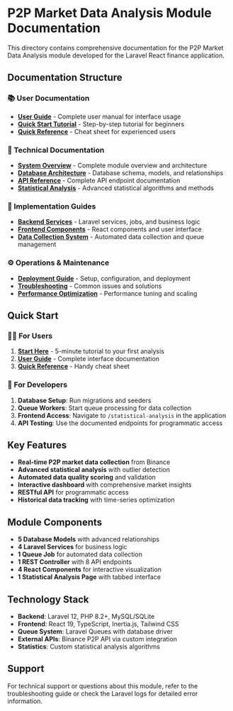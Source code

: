 # P2P Market Data Analysis Module Documentation

This directory contains comprehensive documentation for the P2P Market Data Analysis module developed for the Laravel React finance application.

## Documentation Structure

### 📚 User Documentation
- **[User Guide](user-guide.md)** - Complete user manual for interface usage
- **[Quick Start Tutorial](quick-start-tutorial.md)** - Step-by-step tutorial for beginners
- **[Quick Reference](quick-reference.md)** - Cheat sheet for experienced users

### 🔧 Technical Documentation
- **[System Overview](01-system-overview.md)** - Complete module overview and architecture
- **[Database Architecture](02-database-architecture.md)** - Database schema, models, and relationships
- **[API Reference](03-api-reference.md)** - Complete API endpoint documentation
- **[Statistical Analysis](04-statistical-analysis.md)** - Advanced statistical algorithms and methods

### 🚀 Implementation Guides  
- **[Backend Services](05-backend-services.md)** - Laravel services, jobs, and business logic
- **[Frontend Components](06-frontend-components.md)** - React components and user interface
- **[Data Collection System](07-data-collection.md)** - Automated data collection and queue management

### ⚙️ Operations & Maintenance
- **[Deployment Guide](08-deployment.md)** - Setup, configuration, and deployment
- **[Troubleshooting](09-troubleshooting.md)** - Common issues and solutions
- **[Performance Optimization](10-performance.md)** - Performance tuning and scaling

## Quick Start

### 👨‍💻 For Users
1. **[Start Here](quick-start-tutorial.md)** - 5-minute tutorial to your first analysis
2. **[User Guide](user-guide.md)** - Complete interface documentation
3. **[Quick Reference](quick-reference.md)** - Handy cheat sheet

### 🔧 For Developers
1. **Database Setup**: Run migrations and seeders
2. **Queue Workers**: Start queue processing for data collection
3. **Frontend Access**: Navigate to `/statistical-analysis` in the application
4. **API Testing**: Use the documented endpoints for programmatic access

## Key Features

- **Real-time P2P market data collection** from Binance
- **Advanced statistical analysis** with outlier detection
- **Automated data quality scoring** and validation
- **Interactive dashboard** with comprehensive market insights
- **RESTful API** for programmatic access
- **Historical data tracking** with time-series optimization

## Module Components

- **5 Database Models** with advanced relationships
- **4 Laravel Services** for business logic
- **1 Queue Job** for automated data collection
- **1 REST Controller** with 8 API endpoints
- **4 React Components** for interactive visualization
- **1 Statistical Analysis Page** with tabbed interface

## Technology Stack

- **Backend**: Laravel 12, PHP 8.2+, MySQL/SQLite
- **Frontend**: React 19, TypeScript, Inertia.js, Tailwind CSS
- **Queue System**: Laravel Queues with database driver
- **External APIs**: Binance P2P API via custom integration
- **Statistics**: Custom statistical analysis algorithms

## Support

For technical support or questions about this module, refer to the troubleshooting guide or check the Laravel logs for detailed error information.